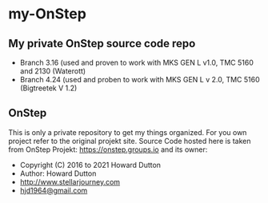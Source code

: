 # my-OnStep
## My private OnStep source code repo

* Branch 3.16 (used and proven to work with MKS GEN L v1.0, TMC 5160 and 2130 (Waterott)
* Branch 4.24 (used and proben to work with MKS GEN L v 2.0, TMC 5160 (Bigtreetek V 1.2)

## OnStep 

This is only a private repository to get my things organized. For you own project refer to the original projekt site. Source Code hosted here is taken from OnStep Projekt: https://onstep.groups.io and its owner:
 
 * Copyright (C) 2016 to 2021 Howard Dutton
 * Author: Howard Dutton
 * http://www.stellarjourney.com
 * hjd1964@gmail.com
